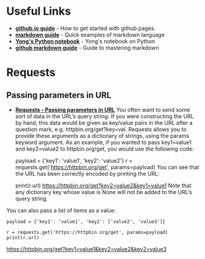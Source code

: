 # Useful Links
- __[github.io guide](https://guides.github.com/features/pages/)__ - How to get started with github pages.
- __[markdown guide](https://markdown-it.github.io/)__ - Quick examples of markdown language
- __[Yong's Python notebook](https://yongks.github.io/python_book/)__ - Yong's notebook on Python
- __[github markdown guide](https://guides.github.com/features/mastering-markdown/)__ - Guide to mastering markdown

# Requests
## Passing parameters in URL
- __[Requests - Passing parameters in URL](http://docs.python-requests.org/en/master/user/quickstart/#passing-parameters-in-urls)__ 
You often want to send some sort of data in the URL’s query string. If you were constructing the URL by hand, this data would be given as key/value pairs in the URL after a question mark, e.g. httpbin.org/get?key=val. Requests allows you to provide these arguments as a dictionary of strings, using the params keyword argument. As an example, if you wanted to pass key1=value1 and key2=value2 to httpbin.org/get, you would use the following code:

    payload = {'key1': 'value1', 'key2': 'value2'}
    r = requests.get('https://httpbin.org/get', params=payload)
You can see that the URL has been correctly encoded by printing the URL:

    print(r.url)
  https://httpbin.org/get?key2=value2&key1=value1
Note that any dictionary key whose value is None will not be added to the URL’s query string.

You can also pass a list of items as a value:

    payload = {'key1': 'value1', 'key2': ['value2', 'value3']}

    r = requests.get('https://httpbin.org/get', params=payload)
    print(r.url)
  https://httpbin.org/get?key1=value1&key2=value2&key2=value3
